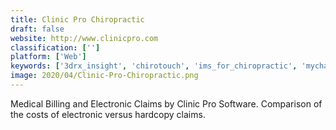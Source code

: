```yaml
---
title: Clinic Pro Chiropractic
draft: false 
website: http://www.clinicpro.com
classification: ['']
platform: ['Web']
keywords: ['3drx_insight', 'chirotouch', 'ims_for_chiropractic', 'mychartsonline', 'paydc_chiropractic_software', 'rapid']
image: 2020/04/Clinic-Pro-Chiropractic.png
---
```

Medical Billing and Electronic Claims by Clinic Pro   Software.  Comparison of the costs of electronic versus hardcopy claims.